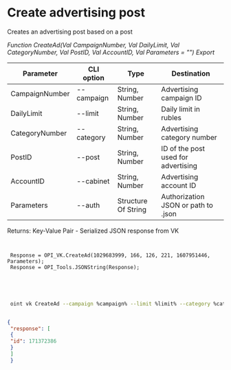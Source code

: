 ﻿---
sidebar_position: 2
---

# Create advertising post
 Creates an advertising post based on a post


*Function CreateAd(Val CampaignNumber, Val DailyLimit, Val CategoryNumber, Val PostID, Val AccountID, Val Parameters = "") Export*

 | Parameter | CLI option | Type | Destination |
 |-|-|-|-|
 | CampaignNumber | --campaign | String, Number | Advertising campaign ID |
 | DailyLimit | --limit | String, Number | Daily limit in rubles |
 | CategoryNumber | --category | String, Number | Advertising category number |
 | PostID | --post | String, Number | ID of the post used for advertising |
 | AccountID | --cabinet | String, Number | Advertising account ID |
 | Parameters | --auth | Structure Of String | Authorization JSON or path to .json |

 
 Returns: Key-Value Pair - Serialized JSON response from VK

```bsl title="Code example"
	
 
 Response = OPI_VK.CreateAd(1029683999, 166, 126, 221, 1607951446, Parameters);
 Response = OPI_Tools.JSONString(Response);
 

	
```

```sh title="CLI command example"
 
 oint vk CreateAd --campaign %campaign% --limit %limit% --category %category% --post %post% --cabinet %cabinet% --auth %auth%

```


```json title="Result"

{
 "response": [
 {
 "id": 171372386
 }
 ]
 }

```

